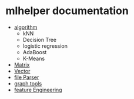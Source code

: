 # mlhelper documentation

* [algorithm](algorithm.md)
    * kNN
    * Decision Tree
    * logistic regression
    * AdaBoost
    * K-Means
* [Matrix](Matrix.md)
* [Vector](Vector.md)
* [file Parser](fileParser.md)
* [graph tools](graph.md)
* [feature Engineering](features.md)